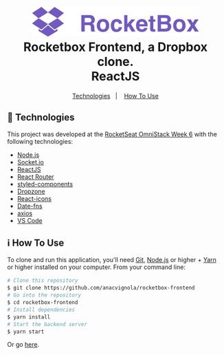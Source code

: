 <h1 align="center">
    <img alt="RocketBox" src="src/assets/logo.svg" />
    <br>
    Rocketbox Frontend, a Dropbox clone. <br />
    ReactJS
</h1>

<h4 align="center">

</h4>

<p align="center">
  <a href="#rocket-technologies">Technologies</a>&nbsp;&nbsp;&nbsp;|&nbsp;&nbsp;&nbsp;
  <a href="#information_source-how-to-use">How To Use</a>
</p>

## :rocket: Technologies

This project was developed at the [RocketSeat OmniStack Week 6](https://rocketseat.com.br) with the following technologies:

-  [Node.js][nodejs]
-  [Socket.io](https://socket.io/)
-  [ReactJS](https://reactjs.org/)
-  [React Router](https://github.com/ReactTraining/react-router)
-  [styled-components](https://www.styled-components.com/)
-  [Dropzone](https://github.com/react-dropzone/react-dropzone)
-  [React-icons](https://www.npmjs.com/package/react-icons)
-  [Date-fns](https://date-fns.org/)
-  [axios](https://github.com/axios/axios)
-  [VS Code][vc]

## :information_source: How To Use

To clone and run this application, you'll need [Git](https://git-scm.com), [Node.js][nodejs] or higher + [Yarn][yarn] or higher installed on your computer. From your command line:

```bash
# Clone this repository
$ git clone https://github.com/anacvignola/rocketbox-frontend
# Go into the repository
$ cd rocketbox-frontend
# Install dependencies
$ yarn install
# Start the backend server
$ yarn start
```
Or go [here](https://frontend-rocket-box.herokuapp.com/).

[nodejs]: https://nodejs.org/
[yarn]: https://yarnpkg.com/
[vc]: https://code.visualstudio.com/
